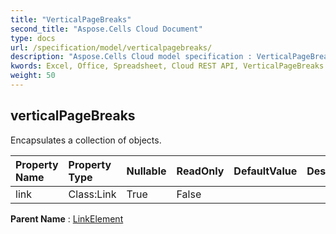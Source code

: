 ```yaml
---
title: "VerticalPageBreaks"
second_title: "Aspose.Cells Cloud Document"
type: docs
url: /specification/model/verticalpagebreaks/
description: "Aspose.Cells Cloud model specification : VerticalPageBreaks. Effortlessly handle Excel and other spreadsheet documents with features like opening, generating, editing, splitting, merging, comparing, and converting."
kwords: Excel, Office, Spreadsheet, Cloud REST API, VerticalPageBreaks
weight: 50
---
```


## **verticalPageBreaks**

Encapsulates a collection of  objects. 

| Property Name | Property Type | Nullable |  ReadOnly | DefaultValue | Description | 
| :- | :- | :- |:- |  :- | :- |
| link | Class:Link | True |  False |  |  |  

**Parent Name** : [LinkElement](/specification/model/linkelement)

